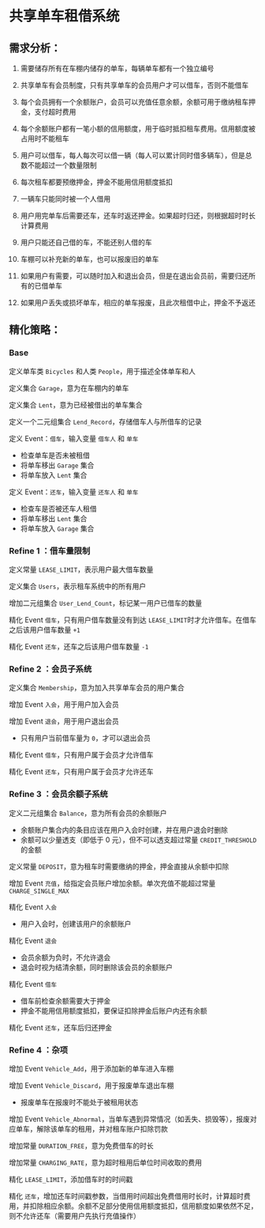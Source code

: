 # 共享单车租借系统

## 需求分析：

1. 需要储存所有在车棚内储存的单车，每辆单车都有一个独立编号

2. 共享单车有会员制度，只有共享单车的会员用户才可以借车，否则不能借车
3. 每个会员拥有一个余额账户，会员可以充值任意余额，余额可用于缴纳租车押金，支付超时费用
4. 每个余额账户都有一笔小额的信用额度，用于临时抵扣租车费用。信用额度被占用时不能租车
5. 用户可以借车，每人每次可以借一辆（每人可以累计同时借多辆车），但是总数不能超过一个数量限制
6. 每次租车都要预缴押金，押金不能用信用额度抵扣
7. 一辆车只能同时被一个人借用
8. 用户用完单车后需要还车，还车时返还押金。如果超时归还，则根据超时时长计算费用
9. 用户只能还自己借的车，不能还别人借的车
10. 车棚可以补充新的单车，也可以报废旧的单车
11. 如果用户有需要，可以随时加入和退出会员，但是在退出会员前，需要归还所有的已借单车
12. 如果用户丢失或损坏单车，相应的单车报废，且此次租借中止，押金不予返还

## 精化策略：

### Base

定义单车类 `Bicycles` 和人类 `People`，用于描述全体单车和人

定义集合 `Garage`，意为在车棚内的单车

定义集合 `Lent`，意为已经被借出的单车集合

定义一个二元组集合 `Lend_Record`，存储借车人与所借车的记录

定义 Event：`借车`，输入变量 `借车人` 和 `单车`

- 检查单车是否未被租借
- 将单车移出 `Garage` 集合
- 将单车放入 `Lent` 集合

定义 Event：`还车`，输入变量 `还车人` 和 `单车`

- 检查车是否被还车人租借
- 将单车移出 `Lent` 集合
- 将单车放入 `Garage` 集合
  
### Refine 1 ：借车量限制

定义常量 `LEASE_LIMIT`，表示用户最大借车数量

定义集合 `Users`，表示租车系统中的所有用户

增加二元组集合 `User_Lend_Count`，标记某一用户已借车的数量

精化 Event `借车`，只有用户借车数量没有到达 `LEASE_LIMIT`时才允许借车。在借车之后该用户借车数量 `+1`

精化 Event `还车`，还车之后该用户借车数量 `-1`

### Refine 2 ：会员子系统

定义集合 `Membership`，意为加入共享单车会员的用户集合

增加 Event `入会`，用于用户加入会员

增加 Event `退会`，用于用户退出会员

- 只有用户当前借车量为 `0`，才可以退出会员

精化 Event `借车`，只有用户属于会员才允许借车

精化 Event `还车`，只有用户属于会员才允许还车

### Refine 3 ：会员余额子系统

定义二元组集合 `Balance`，意为所有会员的余额账户
 - 余额账户集合内的条目应该在用户入会时创建，并在用户退会时删除
 - 余额可以少量透支（即低于 0 元），但不可以透支超过常量 `CREDIT_THRESHOLD` 的金额

定义常量 `DEPOSIT`，意为租车时需要缴纳的押金，押金直接从余额中扣除

增加 Event `充值`，给指定会员账户增加余额。单次充值不能超过常量 `CHARGE_SINGLE_MAX`

精化 Event `入会`
 - 用户入会时，创建该用户的余额账户

精化 Event `退会`
 - 会员余额为负时，不允许退会
 - 退会时视为结清余额，同时删除该会员的余额账户

精化 Event `借车`
 - 借车前检查余额需要大于押金
 - 押金不能用信用额度抵扣，要保证扣除押金后账户内还有余额

精化 Event `还车`，还车后归还押金

### Refine 4 ：杂项

增加 Event `Vehicle_Add`，用于添加新的单车进入车棚

增加 Event `Vehicle_Discard`，用于报废单车退出车棚
- 报废单车在报废时不能处于被租用状态

增加 Event `Vehicle_Abnormal`，当单车遇到异常情况（如丢失、损毁等），报废对应单车，解除该单车的租用，并对租车账户扣除罚款

增加常量 `DURATION_FREE`，意为免费借车的时长

增加常量 `CHARGING_RATE`，意为超时租用后单位时间收取的费用

精化 `LEASE_LIMIT`，添加借车时的时间戳

精化 `还车`，增加还车时间戳参数，当借用时间超出免费借用时长时，计算超时费用，并扣除相应余额。余额不足部分使用信用额度抵扣，信用额度如果依然不足，则不允许还车（需要用户先执行充值操作）